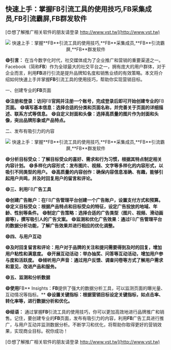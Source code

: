 ## **快速上手：掌握**FB**引流工具的使用技巧,**FB**采集成员,**FB**引流霸屏,**FB**群发软件**

[😍想了解推广相关软件的朋友请登录 http://www.vst.tw](http://www.vst.tw)

 <center><img src="https://vst.tw/MP4/tuiguang/png/2.png" alt="快速上手：掌握**FB**引流工具的使用技巧,**FB**采集成员,**FB**引流霸屏,**FB**群发软件"></center>

**😄引言：**
在当今数字化时代，社交媒体成为了企业推广和营销的重要渠道之一。Facebook（简称**FB**）作为全球最大的社交平台之一，拥有庞大的用户群体，对于企业而言，利用**FB**进行引流是提升品牌知名度和销售业绩的有效策略。本文将介绍如何快速上手并掌握**FB**引流工具的使用技巧，帮助你实现营销目标。

一、创建专业的**FB**页面

**😄注册和登录：访问**FB**官网并注册一个账号，完成登录后即可开始创建专业的**FB**页面。**
**😄填写基本信息：选择合适的分类和页面名称，并完善关于页面的详细描述、联系方式等信息。**
**😄自定义封面和头像：选择高质量的图片作为封面和头像，突出品牌形象或产品特点。**

二、发布有吸引力的内容

 <center><img src="https://vst.tw/MP4/tuiguang/png/5.png" alt="快速上手：掌握**FB**引流工具的使用技巧,**FB**采集成员,**FB**引流霸屏,**FB**群发软件"></center>

**😄分析目标受众：了解目标受众的喜好、需求和行为习惯，根据其特点制定相关内容计划。**
**😄多样化内容形式：发布图片、视频、文字等多样化的内容形式，以吸引不同类型的用户。**
**😄高质量的内容创作：确保内容信息准确、有趣，能够引起用户共鸣，并及时回复用户的留言和评论。**

**😄三、利用**FB**广告工具**

**😄创建广告账户：在**FB**广告管理平台创建一个广告账户，设置支付方式和预算。**
**😄定义目标受众：根据产品特点和目标受众的特征，设定广告投放的地域、年龄、性别等条件。**
**😄制定广告策略：选择合适的广告类型（图片、视频、滑动画廊等），撰写吸引人的广告文案。**
**😄监测和优化广告效果：通过**FB**广告管理平台的数据分析功能，了解广告效果并进行相应的优化调整。**

**😄四、与用户互动**

**😄及时回复留言和评论：用户对于品牌的关注和提问需要得到及时的回复，增加用户粘性和满意度。**
**😄开展互动活动：举办抽奖、问答等互动活动，增加用户参与度和活跃度。**
**😄倾听用户声音：通过用户反馈、调查问卷等方式了解用户需求和意见，改进产品和服务。**

**😄五、监测和分析数据**

**😄使用**FB** Insights：**FB**提供了强大的数据分析工具，可以监测页面的曝光量、互动情况等指标。**
**😄设置关键指标：根据营销目标设定关键指标，如点击率、转化率等，进行数据分析和优化。**

**😄结语：**
通过掌握**FB**引流工具的使用技巧，你可以更加高效地进行品牌推广和销售。记住，要创建专业的**FB**页面，发布有吸引力的内容，利用**FB**广告工具进行推广，与用户互动并监测数据分析。不断学习和优化，将帮助你取得更好的营销效果，实现商业目标。祝你成功！

[😍想了解推广相关软件的朋友请登录 http://www.vst.tw](http://www.vst.tw)



